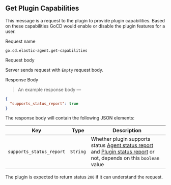 ## Get Plugin Capabilities

This message is a request to the plugin to provide plugin capabilities. Based on these capabilities GoCD would enable or disable the plugin features for a user.

<p class='request-name-heading'>Request name</p>

`go.cd.elastic-agent.get-capabilities`

<p class='request-body-heading'>Request body</p>

Server sends request with `Empty` request body.

<p class='response-code-heading'>Response Body</p>

> An example response body —

```json
{
  "supports_status_report": true
}
```

The response body will contain the following JSON elements:

<p class='attributes-table-follows'></p>

| Key                      | Type      | Description                                                                             |
|--------------------------|-----------|-----------------------------------------------------------------------------------------|
| `supports_status_report` | `String`  |  Whether plugin supports status [Agent status report](#get-agent-status-report) and [Plugin status report](#get-plugin-status-report) or not, depends on this `boolean` value |


The plugin is expected to return status `200` if it can understand the request.
